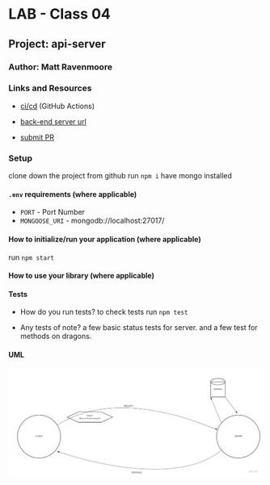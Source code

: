 # LAB - Class 04

## Project: api-server

### Author: Matt Ravenmoore

### Links and Resources

- [ci/cd](https://github.com/ravenmoore-401-JS/api-server/actions) (GitHub Actions)
- [back-end server url](https://rm-api-server.herokuapp.com/)

- [submit PR](https://github.com/ravenmoore-401-JS/api-server/pull/3)

### Setup

clone down the project from github
run `npm i`
have mongo installed

#### `.env` requirements (where applicable)

- `PORT` - Port Number
- `MONGOOSE_URI` - mongodb://localhost:27017/<dbname>

#### How to initialize/run your application (where applicable)

run `npm start`

#### How to use your library (where applicable)

#### Tests

- How do you run tests?
to check tests run `npm test`

- Any tests of note?
a few basic status tests for server.
and a few test for methods on dragons.


#### UML

![UML Diagram](./assets/uml-lab04.jpg)
